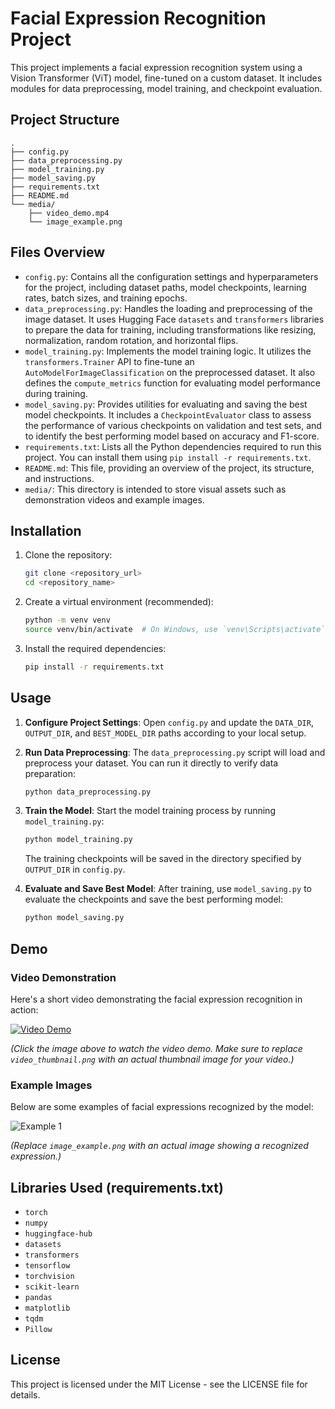 # Facial Expression Recognition Project

This project implements a facial expression recognition system using a Vision Transformer (ViT) model, fine-tuned on a custom dataset. It includes modules for data preprocessing, model training, and checkpoint evaluation.

## Project Structure

```
.
├── config.py
├── data_preprocessing.py
├── model_training.py
├── model_saving.py
├── requirements.txt
├── README.md
└── media/
    ├── video_demo.mp4
    └── image_example.png
```

## Files Overview

- `config.py`: Contains all the configuration settings and hyperparameters for the project, including dataset paths, model checkpoints, learning rates, batch sizes, and training epochs.
- `data_preprocessing.py`: Handles the loading and preprocessing of the image dataset. It uses Hugging Face `datasets` and `transformers` libraries to prepare the data for training, including transformations like resizing, normalization, random rotation, and horizontal flips.
- `model_training.py`: Implements the model training logic. It utilizes the `transformers.Trainer` API to fine-tune an `AutoModelForImageClassification` on the preprocessed dataset. It also defines the `compute_metrics` function for evaluating model performance during training.
- `model_saving.py`: Provides utilities for evaluating and saving the best model checkpoints. It includes a `CheckpointEvaluator` class to assess the performance of various checkpoints on validation and test sets, and to identify the best performing model based on accuracy and F1-score.
- `requirements.txt`: Lists all the Python dependencies required to run this project. You can install them using `pip install -r requirements.txt`.
- `README.md`: This file, providing an overview of the project, its structure, and instructions.
- `media/`: This directory is intended to store visual assets such as demonstration videos and example images.

## Installation

1. Clone the repository:
   ```bash
   git clone <repository_url>
   cd <repository_name>
   ```

2. Create a virtual environment (recommended):
   ```bash
   python -m venv venv
   source venv/bin/activate  # On Windows, use `venv\Scripts\activate`
   ```

3. Install the required dependencies:
   ```bash
   pip install -r requirements.txt
   ```

## Usage

1. **Configure Project Settings**: Open `config.py` and update the `DATA_DIR`, `OUTPUT_DIR`, and `BEST_MODEL_DIR` paths according to your local setup.

2. **Run Data Preprocessing**: The `data_preprocessing.py` script will load and preprocess your dataset. You can run it directly to verify data preparation:
   ```bash
   python data_preprocessing.py
   ```

3. **Train the Model**: Start the model training process by running `model_training.py`:
   ```bash
   python model_training.py
   ```
   The training checkpoints will be saved in the directory specified by `OUTPUT_DIR` in `config.py`.

4. **Evaluate and Save Best Model**: After training, use `model_saving.py` to evaluate the checkpoints and save the best performing model:
   ```bash
   python model_saving.py
   ```

## Demo

### Video Demonstration

Here's a short video demonstrating the facial expression recognition in action:

[![Video Demo](media/video_thumbnail.png)](media/video_demo.mp4)

*(Click the image above to watch the video demo. Make sure to replace `video_thumbnail.png` with an actual thumbnail image for your video.)*

### Example Images

Below are some examples of facial expressions recognized by the model:

![Example 1](media/image_example.png)

*(Replace `image_example.png` with an actual image showing a recognized expression.)*

## Libraries Used (requirements.txt)

- `torch`
- `numpy`
- `huggingface-hub`
- `datasets`
- `transformers`
- `tensorflow`
- `torchvision`
- `scikit-learn`
- `pandas`
- `matplotlib`
- `tqdm`
- `Pillow`

## License

This project is licensed under the MIT License - see the LICENSE file for details.

